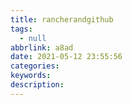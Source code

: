 ```yaml
---
title: rancherandgithub
tags:
  - null
abbrlink: a8ad
date: 2021-05-12 23:55:56
categories:
keywords:
description:
---
```

